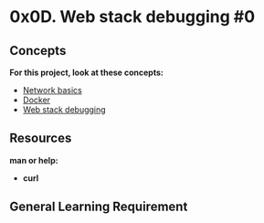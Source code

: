 # 0x0D. Web stack debugging #0

## Concepts

__For this project, look at these concepts:__

* [Network basics](https://www.alx-intranet.hbtn.io/concepts/33)
* [Docker](https://www.alx-intranet.hbtn.io/concepts/65)
* [Web stack debugging](https://www.alx-intranet.hbtn.io/concepts/68)

## Resources

**man or help:**

* **curl**

## General Learning Requirement
